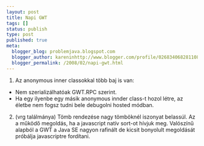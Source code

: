 ```yaml
---
layout: post
title: Napi GWT
tags: []
status: publish
type: post
published: true
meta:
  blogger_blog: problemjava.blogspot.com
  blogger_author: kareninhttp://www.blogger.com/profile/02683406828110839343noreply@blogger.com
  blogger_permalink: /2008/02/napi-gwt.html
---
```

1. Az anonymous inner classokkal több baj is van:

  * Nem szerializálhatóak GWT.RPC szerint. 
  * Ha egy ilyenbe egy másik anonymous innder class-t hozol létre, az életbe nem fogsz tudni bele debugolni hosted módban.
2. (vrg találmánya) Tömb rendezése nagy tömböknél iszonyat belassúl. Az a
működő megoldás, ha a javascript natív sort-ot hívjuk meg. Valószínű alapból a
GWT a Java SE nagyon rafinált de kicsit bonyolult megoldását próbálja
javascriptre fordítani.

